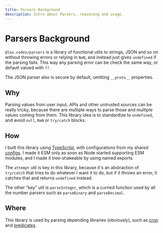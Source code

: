 ```yaml
---
title: Parsers Background
description: Intro about Parsers, reasoning and usage.
---
```


# Parsers Background

`@lou.codes/parsers` is a library of functional utils to strings, JSON and so on
without throwing errors or relying in `NaN`, and instead just gives `undefined`
if the parsing fails. This way any parsing error can be check the same way, or
default valued with `??`.

The JSON parser also is secure by default, omitting `__proto__` properties.

## Why

Parsing values from user input, APIs and other untrusted sources can be really
tricky, because there are multiple ways to parse those and multiple values
coming from them. This library idea is to standardize to `undefined`, and avoid
`null`, `NaN` or `try/catch` blocks.

## How

I built this library using [TypeScript][typescript], with configurations from my
shared [configs][configs]. I made it ESM only as soon as Node started supporting
ESM modules, and I made it tree-shakeable by using named exports.

The `attempt` util is key in this library, because it's an abstraction of
`try/catch` that tries to do whatever I want it to do, but if it throws an
error, it catches that and returns `undefined` instead.

The other "key" util is `parseInteger`, which is a curried function used by all
the number parsers such as `parseBinary` and `parseDecimal`.

## Where

This library is used by parsing depending libraries (obviously), such as
[cron][cron] and [predicates][predicates].

<!-- Reference -->

[configs]: ../lou_codes_configs/
[typescript]: https://npm.im/typescript
[cron]: ../lou_codes_cron/
[predicates]: ../lou_codes_predicates/
